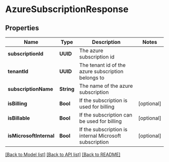 # AzureSubscriptionResponse

## Properties
Name | Type | Description | Notes
------------ | ------------- | ------------- | -------------
**subscriptionId** | **UUID** | The azure subscription id | 
**tenantId** | **UUID** | The tenant id of the azure subscription belongs to | 
**subscriptionName** | **String** | The name of the azure subscription | 
**isBilling** | **Bool** | If the subscription is used for billing | [optional] 
**isBillable** | **Bool** | If the subscription can be used for billing | [optional] 
**isMicrosoftInternal** | **Bool** | If the subscription is internal Microsoft subscription | [optional] 

[[Back to Model list]](../README.md#documentation-for-models) [[Back to API list]](../README.md#documentation-for-api-endpoints) [[Back to README]](../README.md)



